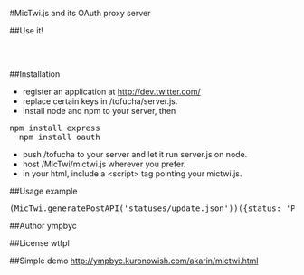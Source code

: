 #MicTwi.js and its OAuth proxy server


##Use it!
<pre><script src="https://github.com/ympbyc/MicTwi.js/MicTwi/mictwi.js"></script>

<script type="text/javascript">
MicTwi.oauth(function(){
  var tweet = MicTwi.generatePostAPI('statuses/update');
  tweet({status: "whatever"}, function(j){console.log(j)});
});
</script></pre>

##Installation
* register an application at http://dev.twitter.com/
* replace certain keys in /tofucha/server.js.
* install node and npm to your server, then
<pre>npm install express
  npm install oauth </pre>

* push /tofucha to your server and let it run server.js on node.
* host /MicTwi/mictwi.js wherever you prefer.
* in your html, include a &lt;script&gt; tag pointing your mictwi.js.

##Usage example
<pre>(MicTwi.generatePostAPI('statuses/update.json'))({status: 'Posting via MicTwi'}, function(json){alert(json)});</pre>

##Author
ympbyc

##License
wtfpl

##Simple demo
http://ympbyc.kuronowish.com/akarin/mictwi.html
